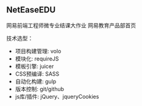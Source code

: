 ## NetEaseEDU
网易前端工程师微专业结课大作业
网易教育产品部首页

技术选型：

- 项目构建管理: volo
- 模块化: requireJS
- 模板引擎: juicer
- CSS预编译: SASS
- 自动化构建: gulp
- 版本控制: git/github
- js库/插件: jQuery、jqueryCookies

